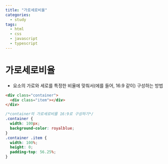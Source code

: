 ```yaml
---
title: "가로세로비율"
categories:
  - study
tags:
  - html
  - css
  - javascript
  - typescript
---
```


# 가로세로비율

- 요소의 가로와 세로를 특정한 비율에 맞춰서(에를 들어, 16:9 같이) 구성하는 방법

```html
<div class="container">
  <div class="item"></div>  
</div>
```

```css
/*container의 가로세로비를 16:9로 구성하기*/
.container {
  width: 100px;
  background-color: royalblue;
}
.container .item {
  width: 100%;
  height: 0;
  padding-top: 56.25%;
}
```
